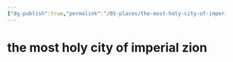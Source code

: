 ```yaml
---
{"dg-publish":true,"permalink":"/05-places/the-most-holy-city-of-imperial-zion/"}
---
```


# the most holy city of imperial zion